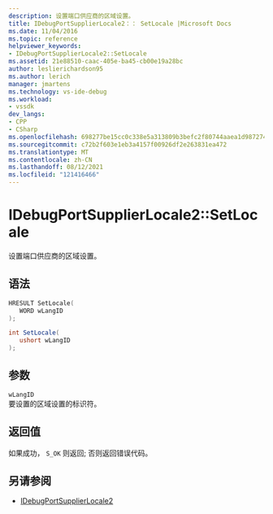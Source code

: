 ```yaml
---
description: 设置端口供应商的区域设置。
title: IDebugPortSupplierLocale2：： SetLocale |Microsoft Docs
ms.date: 11/04/2016
ms.topic: reference
helpviewer_keywords:
- IDebugPortSupplierLocale2::SetLocale
ms.assetid: 21e88510-caac-405e-ba45-cb00e19a28bc
author: leslierichardson95
ms.author: lerich
manager: jmartens
ms.technology: vs-ide-debug
ms.workload:
- vssdk
dev_langs:
- CPP
- CSharp
ms.openlocfilehash: 698277be15cc0c338e5a313809b3befc2f80744aaea1d987274a0443938f3ed2
ms.sourcegitcommit: c72b2f603e1eb3a4157f00926df2e263831ea472
ms.translationtype: MT
ms.contentlocale: zh-CN
ms.lasthandoff: 08/12/2021
ms.locfileid: "121416466"
---
```

# <a name="idebugportsupplierlocale2setlocale"></a>IDebugPortSupplierLocale2::SetLocale
设置端口供应商的区域设置。

## <a name="syntax"></a>语法

```cpp
HRESULT SetLocale(
   WORD wLangID
);
```

```csharp
int SetLocale(
   ushort wLangID
);
```

## <a name="parameters"></a>参数
`wLangID`\
要设置的区域设置的标识符。

## <a name="return-value"></a>返回值
 如果成功， `S_OK` 则返回; 否则返回错误代码。

## <a name="see-also"></a>另请参阅
- [IDebugPortSupplierLocale2](../../../extensibility/debugger/reference/idebugportsupplierlocale2.md)
